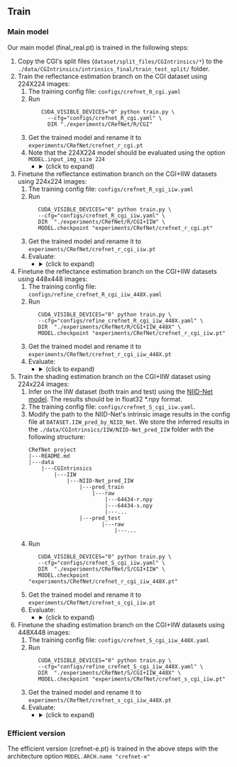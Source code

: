 Train
-
### Main model
Our main model (final_real.pt) is trained in the following steps:
1. Copy the CGI's split files (```dataset/split_files/CGIntrinsics/*```) 
   to the ```./data/CGIntrinsics/intrinsics_final/train_test_split/``` folder.
1. Train the reflectance estimation branch on the CGI dataset using 224X224 images:
   1. The training config file: ```configs/crefnet_R_cgi.yaml```
   2. Run
      ```console
          CUDA_VISIBLE_DEVICES="0" python train.py \
            --cfg="configs/crefnet_R_cgi.yaml" \
            DIR "./experiments/CRefNet/R/CGI"
      ```
   3. Get the trained model and rename it to ```experiments/CRefNet/crefnet_r_cgi.pt```
   4. Note that the 224X224 model should be evaluated using the option ```MODEL.input_img_size 224```
      + <details>
        <summary>(click to expand)</summary>
       
        ##### 
        ```console
         CUDA_VISIBLE_DEVICES="0" python evaluate.py \
           --cfg="configs/crefnet_R_cgi.yaml" \
           MODEL.checkpoint "experiments/CRefNet/crefnet_r_cgi.pt" \
           MODEL.input_img_size 224 \
           TEST.dataset IIW \
           TEST.vis_per_iiw 100
        ```
        </details>
2. Finetune the reflectance estimation branch on the CGI+IIW datasets using 224x224 images:
   1. The training config file: ```configs/crefnet_R_cgi_iiw.yaml```
   2. Run
      ```console
         CUDA_VISIBLE_DEVICES="0" python train.py \
         --cfg="configs/crefnet_R_cgi_iiw.yaml" \
         DIR  "./experiments/CRefNet/R/CGI+IIW" \
         MODEL.checkpoint "experiments/CRefNet/crefnet_r_cgi.pt"
      ```
   3. Get the trained model and rename it to ```experiments/CRefNet/crefnet_r_cgi_iiw.pt```
   4. Evaluate: 
      + <details>
        <summary>(click to expand)</summary>
       
        ##### 
        ```console
         CUDA_VISIBLE_DEVICES="0" python evaluate.py \
           --cfg="configs/crefnet_R_cgi_iiw.yaml" \
           MODEL.checkpoint "experiments/CRefNet/crefnet_r_cgi_iiw.pt" \
           MODEL.input_img_size 224 \
           TEST.dataset IIW \
           TEST.vis_per_iiw 100
        ```
        </details>
3. Finetune the reflectance estimation branch on the CGI+IIW datasets using 448x448 images:
   1. The training config file: ```configs/refine_crefnet_R_cgi_iiw_448X.yaml```
   2. Run
      ```console
         CUDA_VISIBLE_DEVICES="0" python train.py \
         --cfg="configs/refine_crefnet_R_cgi_iiw_448X.yaml" \
         DIR  "./experiments/CRefNet/R/CGI+IIW_448X" \
         MODEL.checkpoint "experiments/CRefNet/crefnet_r_cgi_iiw.pt"
      ```      
   3. Get the trained model and rename it to ```experiments/CRefNet/crefnet_r_cgi_iiw_448X.pt```
   4. Evaluate:
        + <details>
            <summary>(click to expand)</summary>
         
            ##### 
            ```console
             CUDA_VISIBLE_DEVICES="0" python evaluate.py \
             --cfg="configs/refine_crefnet_R_cgi_iiw_448X.yaml" \
             MODEL.checkpoint "experiments/CRefNet/crefnet_r_cgi_iiw_448X.pt" \
             MODEL.input_img_size 448 \
             TEST.dataset IIW \
             TEST.vis_per_iiw 100
            ```
            </details>
4. Train the shading estimation branch on the CGI+IIW dataset using 224x224 images:
   1. Infer on the IIW dataset (both train and test) using the [NIID-Net model](https://github.com/zju3dv/NIID-Net).
    The results should be in float32 *.npy format.
   2. The training config file: ```configs/crefnet_S_cgi_iiw.yaml```. 
   3. Modify the path to the NIID-Net's intrinsic image results in the config file at ```DATASET.IIW_pred_by_NIID_Net```.
      We store the inferred results in the ```./data/CGIntrinsics/IIW/NIID-Net_pred_IIW``` folder with the following structure:
       ```
       CRefNet project
       |---README.md
       |---data
           |---CGIntrinsics
               |---IIW
                   |---NIID-Net_pred_IIW
                       |---pred_train
                           |---raw
                               |---64434-r.npy
                               |---64434-s.npy
                               |---...
                       |---pred_test
                              |---raw
                                  |---...
       ```
   4. Run
      ```console
         CUDA_VISIBLE_DEVICES="0" python train.py \
         --cfg="configs/crefnet_S_cgi_iiw.yaml" \
         DIR  "./experiments/CRefNet/S/CGI+IIW" \
         MODEL.checkpoint "experiments/CRefNet/crefnet_r_cgi_iiw_448X.pt"
      ```  
   5. Get the trained model and rename it to ```experiments/CRefNet/crefnet_s_cgi_iiw.pt```
   6. Evaluate:
      + <details>
        <summary>(click to expand)</summary>
       
        ##### 
        ```console
         CUDA_VISIBLE_DEVICES="0" python evaluate.py \
           --cfg="configs/crefnet_S_cgi_iiw.yaml" \
           MODEL.checkpoint "experiments/CRefNet/crefnet_s_cgi_iiw.pt" \
           MODEL.input_img_size 224 \
           TEST.dataset SAW
        ```
        </details>
5. Finetune the shading estimation branch on the CGI+IIW datasets using 448X448 images:
   1. The training config file: ```configs/crefnet_S_cgi_iiw_448X.yaml```
   2. Run
      ```console
         CUDA_VISIBLE_DEVICES="0" python train.py \
         --cfg="configs/refine_crefnet_S_cgi_iiw_448X.yaml" \
         DIR  "./experiments/CRefNet/S/CGI+IIW_448X" \
         MODEL.checkpoint "experiments/CRefNet/crefnet_s_cgi_iiw.pt"
      ```
   3. Get the trained model and rename it to ```experiments/CRefNet/crefnet_s_cgi_iiw_448X.pt```
   4. Evaluate:
      + <details>
        <summary>(click to expand)</summary>
       
        ##### 
        ```console
         CUDA_VISIBLE_DEVICES="0" python evaluate.py \
           --cfg="configs/refine_crefnet_S_cgi_iiw_448X.yaml" \
           MODEL.checkpoint "experiments/CRefNet/crefnet_s_cgi_iiw_448X.pt" \
           MODEL.input_img_size 448 \
           TEST.dataset SAW
        ```
        </details>
 

### Efficient version
The efficient version (crefnet-e.pt) is trained in the above steps with the architecture option ```MODEL.ARCH.name "crefnet-e"```
